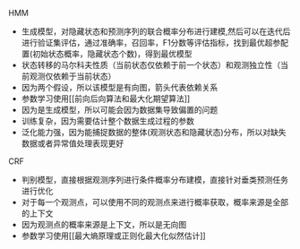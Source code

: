 HMM
- 生成模型，对隐藏状态和预测序列的联合概率分布进行建模,然后可以在迭代后进行验证集评估，通过准确率，召回率，F1分数等评估指标，找到最优超参配置(初始状态概率，隐藏状态个数)，得到最优模型
- 状态转移的马尔科夫性质（当前状态仅依赖于前一个状态）和观测独立性（当前观测仅依赖于当前状态）
- 因为两个假设，所以该模型是有向图，箭头代表依赖关系
- 参数学习使用[[前向后向算法和最大化期望算法]]
- 因为是生成模型，所以可能会因为数据集导致偏置的问题
- 训练复杂，因为需要估计整个数据生成过程的参数
- 泛化能力强，因为能捕捉数据的整体(观测状态和隐藏状态)分布，所以对缺失数据或者异常值处理表现更好

CRF
- 判别模型，直接根据观测序列进行条件概率分布建模，直接针对垂类预测任务进行优化
- 对于每一个观测点，可以使用不同的观测点来进行概率获取，概率来源是全部的上下文
- 因为观测点的概率来源是上下文，所以是无向图
- 参数学习使用[[最大熵原理或正则化最大化似然估计]]